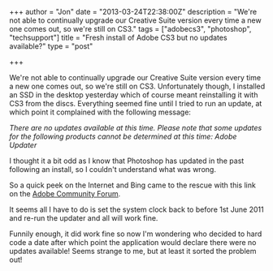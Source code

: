 +++
author = "Jon"
date = "2013-03-24T22:38:00Z"
description = "We're not able to continually upgrade our Creative Suite version every time a new one comes out, so we're still on CS3."
tags = ["adobecs3", "photoshop", "techsupport"]
title = "Fresh install of Adobe CS3 but no updates available?"
type = "post"

+++

We're not able to continually upgrade our Creative Suite version every time a new one comes out, so we're still on CS3. Unfortunately though, I installed an SSD in the desktop yesterday which of course meant reinstalling it with CS3 from the discs. Everything seemed fine until I tried to run an update, at which point it complained with the following message:

*There are no updates available at this time.*
*Please note that some updates for the following products cannot be determined at this time: Adobe Updater*

I thought it a bit odd as I know that Photoshop has updated in the past following an install, so I couldn't understand what was wrong.

So a quick peek on the Internet and Bing came to the rescue with this link on the [Adobe Community Forum](http://forums.adobe.com/thread/941381).

It seems all I have to do is set the system clock back to before 1st June 2011 and re-run the updater and all will work fine.

Funnily enough, it did work fine so now I'm wondering who decided to hard code a date after which point the application would declare there were no updates available! Seems strange to me, but at least it sorted the problem out!
